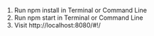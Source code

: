 1. Run npm install in Terminal or Command Line
2. Run npm start in Terminal or Command Line
3. Visit http://localhost:8080/#!/

